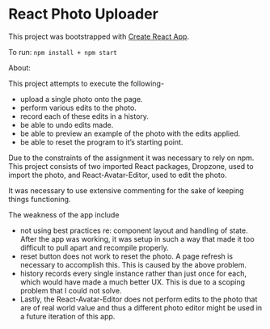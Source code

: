<h1> React Photo Uploader </h1>

This project was bootstrapped with [Create React App](https://github.com/facebookincubator/create-react-app).

To run: `npm install + npm start`

About: 

This project attempts to execute the following-

- upload a single photo onto the page.
- perform various edits to the photo.
- record each of these edits in a history.
- be able to undo edits made.
- be able to preview an example of the photo with the edits applied.
- be able to reset the program to it’s starting point.

Due to the constraints of the assignment it was necessary to rely on npm. This project consists of two imported React packages, Dropzone, used to import the photo, and React-Avatar-Editor, used to edit the photo. 

It was necessary to use extensive commenting for the sake of keeping things functioning. 

The weakness of the app include 
- not using best practices re: component layout and handling of state. After the app was working, it was setup in such a way that made it too difficult to pull apart and recompile properly.
- reset button does not work to reset the photo. A page refresh is necessary to accomplish this. This is caused by the above problem.
- history records every single instance rather than just once for each, which would have made a much better UX. This is due to a scoping problem that I could not solve.
- Lastly, the React-Avatar-Editor does not perform edits to the photo that are of real world value and thus a different photo editor might be used in a future iteration of this app.




